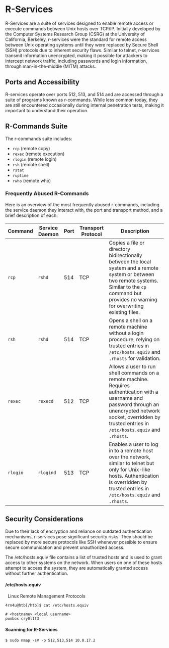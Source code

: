 # R-Services

R-Services are a suite of services designed to enable remote access or execute commands between Unix hosts over TCP/IP. Initially developed by the Computer Systems Research Group (CSRG) at the University of California, Berkeley, r-services were the standard for remote access between Unix operating systems until they were replaced by Secure Shell (SSH) protocols due to inherent security flaws. Similar to telnet, r-services transmit information unencrypted, making it possible for attackers to intercept network traffic, including passwords and login information, through man-in-the-middle (MITM) attacks.

## Ports and Accessibility

R-services operate over ports 512, 513, and 514 and are accessed through a suite of programs known as r-commands. While less common today, they are still encountered occasionally during internal penetration tests, making it important to understand their operation.

## R-Commands Suite

The r-commands suite includes:

- `rcp` (remote copy)
- `rexec` (remote execution)
- `rlogin` (remote login)
- `rsh` (remote shell)
- `rstat`
- `ruptime`
- `rwho` (remote who)

### Frequently Abused R-Commands

Here is an overview of the most frequently abused r-commands, including the service daemon they interact with, the port and transport method, and a brief description of each:

| Command | Service Daemon | Port | Transport Protocol | Description |
|---------|----------------|------|--------------------|-------------|
| `rcp`   | `rshd`         | 514  | TCP                | Copies a file or directory bidirectionally between the local system and a remote system or between two remote systems. Similar to the `cp` command but provides no warning for overwriting existing files. |
| `rsh`   | `rshd`         | 514  | TCP                | Opens a shell on a remote machine without a login procedure, relying on trusted entries in `/etc/hosts.equiv` and `.rhosts` for validation. |
| `rexec` | `rexecd`       | 512  | TCP                | Allows a user to run shell commands on a remote machine. Requires authentication with a username and password through an unencrypted network socket, overridden by trusted entries in `/etc/hosts.equiv` and `.rhosts`. |
| `rlogin`| `rlogind`      | 513  | TCP                | Enables a user to log in to a remote host over the network, similar to telnet but only for Unix-like hosts. Authentication is overridden by trusted entries in `/etc/hosts.equiv` and `.rhosts`. |

## Security Considerations

Due to their lack of encryption and reliance on outdated authentication mechanisms, r-services pose significant security risks. They should be replaced by more secure protocols like SSH whenever possible to ensure secure communication and prevent unauthorized access.

The /etc/hosts.equiv file contains a list of trusted hosts and is used to grant access to other systems on the network. When users on one of these hosts attempt to access the system, they are automatically granted access without further authentication.
#### /etc/hosts.equiv

  Linux Remote Management Protocols

```shell-session
4rn4u@htb[/htb]$ cat /etc/hosts.equiv

# <hostname> <local username>
pwnbox cry0l1t3
```

#### Scanning for R-Services
```shell-session
$ sudo nmap -sV -p 512,513,514 10.0.17.2
```
